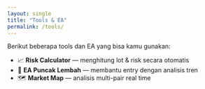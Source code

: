```yaml
---
layout: single
title: "Tools & EA"
permalink: /tools/
---
```


Berikut beberapa tools dan EA yang bisa kamu gunakan:

- 📈 **Risk Calculator** — menghitung lot & risk secara otomatis
- 🤖 **EA Puncak Lembah** — membantu entry dengan analisis tren
- 🗺️ **Market Map** — analisis multi-pair real time
